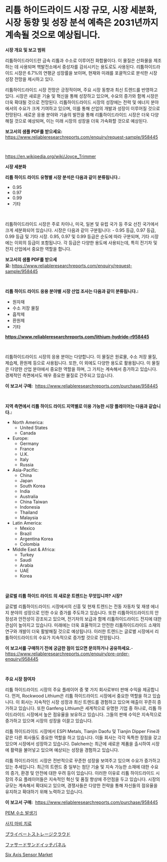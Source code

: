 <p><h1>리튬 하이드라이드 시장 규모, 시장 세분화, 시장 동향 및 성장 분석 예측은 2031년까지 계속될 것으로 예상됩니다.</h1></p><p><strong>시장 개요 및 보고 범위</strong></p>
<p><p>리튬하이드라이드란 금속 리튬과 수소로 이루어진 화합물이다. 이 물질은 산화물을 제조하는 데 사용되며 핵발전소에서 중성자를 감쇠시키는 용도로도 사용된다. 리튬하이드라이드 시장은 6.7%의 연평균 성장률을 보이며, 현재와 미래를 포괄적으로 분석한 시장 성장 전망을 제시하고 있다. </p><p>리튬하이드라이드 시장 전망은 긍정적이며, 주요 시장 동향과 최신 트렌드를 반영하고 있다. 시장은 새로운 기술 및 혁신을 통해 성장하고 있으며, 수요의 증가와 함께 시장은 더욱 확대될 것으로 전망된다. 리튬하이드라이드 시장의 성장에는 전력 및 에너지 분야에서의 수요가 크게 기여하고 있으며, 이를 통해 산업의 개발과 성장이 이루어질 것으로 전망된다. 새로운 응용 분야와 기술의 발전을 통해 리튬하이드라이드 시장은 더욱 다양해질 것으로 예상되며, 이는 미래 시장의 성장을 더욱 가속화할 것으로 예상된다.</p></p>
<p><strong>보고서의 샘플 PDF를 받으세요:</strong> <a href="https://www.reliableresearchreports.com/enquiry/request-sample/958445">https://www.reliableresearchreports.com/enquiry/request-sample/958445</a></p>
<p>&nbsp;</p>
<p><a href="https://en.wikipedia.org/wiki/Joyce_Trimmer">https://en.wikipedia.org/wiki/Joyce_Trimmer</a></p>
<p><strong>시장 세분화</strong></p>
<p><strong>리튬 하이드 라이드 유형별 시장 분석은 다음과 같이 분류됩니다.:</strong></p>
<p><ul><li>0.95</li><li>0.97</li><li>0.99</li><li>기타</li></ul></p>
<p>&nbsp;</p>
<p><p>리튬하이드라이드 시장은 주로 차이나, 미국, 일본 및 유럽 국가 등 주요 선진 국가에서 크게 세분화되어 있습니다. 시장은 다음과 같이 구분됩니다: - 0.95 등급, 0.97 등급, 0.99 등급 및 기타 시장. 0.95, 0.97 및 0.99 등급은 순도에 따라 구분되며, 기타 시장에는 이외의 등급이 포함됩니다. 각 등급은 다양한 용도에 사용되는데, 특히 전기차 및 전지 산업에서 중요한 역할을 합니다.</p></p>
<p><strong>보고서의 샘플 PDF를 받으세요:</strong>&nbsp;<a href="https://www.reliableresearchreports.com/enquiry/request-sample/958445">https://www.reliableresearchreports.com/enquiry/request-sample/958445</a></p>
<p>&nbsp;</p>
<p><strong> 리튬 하이드 라이드 응용 분야별 시장 산업 조사는 다음과 같이 분류됩니다.:</strong></p>
<p><ul><li>원자재</li><li>수소 저장 물질</li><li>흡착제</li><li>환원제</li><li>기타</li></ul></p>
<p><strong><a href="https://www.reliableresearchreports.com/lithium-hydride-r958445">https://www.reliableresearchreports.com/lithium-hydride-r958445</a></strong></p>
<p>&nbsp;</p>
<p><p>리튬하이드라이드 시장의 응용 분야는 다양합니다. 이 물질은 원료물, 수소 저장 물질, 제습제, 환원제 등으로 사용됩니다. 또한, 이 외에도 다양한 용도로 활용됩니다. 이 물질은 다양한 산업 분야에서 중요한 역할을 하며, 그 가치는 계속해서 증가하고 있습니다. 경제적인 측면에서도 매우 중요한 물질로 간주되고 있습니다.</p></p>
<p><strong>이 보고서 구매:</strong>&nbsp; <a href="https://www.reliableresearchreports.com/purchase/958445">https://www.reliableresearchreports.com/purchase/958445</a></p>
<p>&nbsp;</p>
<p><strong>지역 측면에서 리튬 하이드 라이드 지역별로 이용 가능한 시장 플레이어는 다음과 같습니다.:</strong></p>
<p><ul>
    <li>
        North America:
        <ul>
            <li>United States</li>
            <li>Canada</li>
        </ul>
    </li>
    <li>
        Europe:
        <ul>
            <li>Germany</li>
            <li>France</li>
            <li>U.K.</li>
            <li>Italy</li>
            <li>Russia</li>
        </ul>
    </li>
    <li>
        Asia-Pacific:
        <ul>
            <li>China</li>
            <li>Japan</li>
            <li>South Korea</li>
            <li>India</li>
            <li>Australia</li>
            <li>China Taiwan</li>
            <li>Indonesia</li>
            <li>Thailand</li>
            <li>Malaysia</li>
        </ul>
    </li>
    <li>
        Latin America:
        <ul>
            <li>Mexico</li>
            <li>Brazil</li>
            <li>Argentina Korea</li>
            <li>Colombia</li>
        </ul>
    </li>
    <li>
        Middle East & Africa:
        <ul>
            <li>Turkey</li>
            <li>Saudi</li>
            <li>Arabia</li>
            <li>UAE</li>
            <li>Korea</li>
        </ul>
    </li>
    </ul></p>
<p>&nbsp;</p>
<p><strong>글로벌 리튬 하이드 라이드 의 새로운 트렌드는 무엇입니까? 시장?</strong></p>
<p><p>글로벌 리튬하이드라이드 시장에서의 신흥 및 현재 트렌드는 전동 자동차 및 재생 에너지 분야의 성장으로 인한 수요 증가를 주도하고 있습니다. 또한 리튬하이드라이드의 안정성과 안전성이 강조되고 있으며, 전기차의 보급과 함께 리튬하이드라이드 전지에 대한 관심이 높아지고 있습니다. 미래에는 더욱 효율적이고 안전한 리튬하이드라이드 소재의 연구와 개발이 더욱 활발해질 것으로 예상됩니다. 이러한 트렌드는 글로벌 시장에서 리튬하이드라이드의 수요가 지속적으로 증가할 것으로 전망됩니다.</p></p>
<p><strong>이 보고서를 구매하기 전에 궁금한 점이 있으면 문의하거나 공유하세요.</strong>- <a href="https://www.reliableresearchreports.com/enquiry/pre-order-enquiry/958445">https://www.reliableresearchreports.com/enquiry/pre-order-enquiry/958445</a></p>
<p>&nbsp;</p>
<p><strong>주요 시장 참여자</strong></p>
<p><p>리튬 하이드라이드 시장의 주요 플레이어 중 몇 가지 회사로부터 판매 수익을 제공합니다. 먼저, Rockwood Lithium은 리튬 하이드라이드 시장에서 중요한 역할을 하고 있습니다. 이 회사는 지속적인 시장 성장과 최신 트렌드를 경험하고 있으며 매출이 꾸준히 증가하고 있습니다. 또한 Ganfeng Lithium은 세계적으로 유명한 기업 중 하나로, 리튬 하이드라이드 시장에서 높은 점유율을 보유하고 있습니다. 그들의 판매 수익은 지속적으로 증가하고 있으며 시장의 성장을 이끌고 있습니다.</p><p>리튬 하이드라이드 시장에서 ESPI Metals, Tianjin Daofu 및 Tianjin Dipper Fine과 같은 다른 회사들도 중요한 역할을 하고 있습니다. 이들 회사는 각각 독특한 장점을 갖고 있으며 시장에서 성장하고 있습니다. Dalchem는 최근에 새로운 제품을 출시하여 시장에 활력을 불어넣고 있으며 예상되는 성장을 경험하고 있습니다. </p><p>리튬 하이드라이드 시장은 전반적으로 꾸준한 성장을 보여주고 있으며 수요가 증가하고 있는 추세입니다. 최근의 트렌드 중 일부는 첨단 기술 및 지속 가능한 소재에 대한 수요의 증가, 환경 및 안전에 대한 우려 등이 있습니다. 이러한 이유로 리튬 하이드라이드 시장의 주요 플레이어들은 지속적인 혁신 및 품질 향상에 주안점을 두고 있습니다. 시장의 규모는 계속해서 확대되고 있으며, 경쟁사들은 다양한 전략을 통해 자신들의 점유율을 유지하고 확대하기 위해 노력하고 있습니다.</p></p>
<p><strong>이 보고서 구매:</strong>&nbsp;&nbsp;<a href="https://www.reliableresearchreports.com/purchase/958445">https://www.reliableresearchreports.com/purchase/958445</a></p>
<p><p><a href="https://github.com/rcabello548/Market-Research-Report-List-2/blob/main/983749138226.md">PEM 수소 발생기</a></p><p><a href="https://github.com/KellyLyncyh543964/Market-Research-Report-List-3/blob/main/379501638225.md">사지 마비 치료</a></p><p><a href="https://medium.com/@mares423/%E3%83%97%E3%83%A9%E3%82%A4%E3%83%99%E3%83%BC%E3%83%88%E3%82%B9%E3%83%88%E3%83%AC%E3%83%BC%E3%82%B8%E3%82%AF%E3%83%A9%E3%82%A6%E3%83%89%E3%81%AE%E5%B8%82%E5%A0%B4%E8%AA%BF%E6%9F%BB%E3%83%AC%E3%83%9D%E3%83%BC%E3%83%88%E3%81%AB%E3%81%AF-2024%E5%B9%B4%E3%81%8B%E3%82%892031%E5%B9%B4%E3%81%BE%E3%81%A7%E3%81%AE%E4%BA%88%E6%83%B3%E3%81%95%E3%82%8C%E3%82%8B13-8-%E3%81%AEcagr%E6%88%90%E9%95%B7%E7%8E%87%E3%81%AB%E9%96%A2%E3%81%99%E3%82%8B%E5%B8%82%E5%A0%B4%E8%A6%8F%E6%A8%A1-%E3%82%B7%E3%82%A7%E3%82%A2-%E5%88%86%E6%9E%90%E3%81%8C%E5%90%AB%E3%81%BE%E3%82%8C%E3%81%A6%E3%81%84%E3%81%BE%E3%81%99-0170ca48cef5">プライベートストレージクラウド</a></p><p><a href="https://github.com/roulaayoub-saad/Market-Research-Report-List-2/blob/main/928094629042.md">ファサードサンドイッチパネル</a></p><p><a href="https://medium.com/@loganunn65756/emerging-trends-in-six-axis-sensor-market-global-outlook-and-future-prospects-from-2024-2031-63ce139fbbcc">Six Axis Sensor Market</a></p></p>